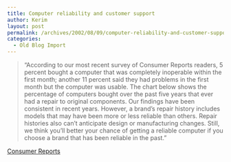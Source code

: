 ```yaml
---
title: Computer reliability and customer support
author: Kerim
layout: post
permalink: /archives/2002/08/09/computer-reliability-and-customer-support/
categories:
  - Old Blog Import
---
```


>   &#8220;According to our most recent survey of Consumer Reports readers, 5 percent bought a computer that was completely inoperable within the first month; another 11 percent said they had problems in the first month but the computer was usable. The chart below shows the percentage of computers bought over the past five years that ever had a repair to original components. Our findings have been consistent in recent years. However, a brand&#8217;s repair history includes models that may have been more or less reliable than others. Repair histories also can&#8217;t anticipate design or manufacturing changes. Still, we think you&#8217;ll better your chance of getting a reliable computer if you choose a brand that has been reliable in the past.&#8221;


<a href="http://www.consumerreports.org/main/detailv2.jsp?CONTENT%3C%3Ecnt_id=160105&FOLDER%3C%3Efolder_id=21135&bmUID=1028842254012" onclick="_gaq.push(['_trackEvent', 'outbound-article', 'http://www.consumerreports.org/main/detailv2.jsp?CONTENT%3C%3Ecnt_id=160105&FOLDER%3C%3Efolder_id=21135&bmUID=1028842254012', 'Consumer Reports']);" >Consumer Reports</a>

